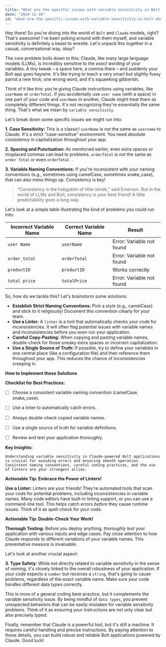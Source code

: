 ```yaml
---
title: "What are the specific issues with variable sensitivity in Bolt when using Claude models, and how can these challenges be addressed?"
date: "2024-12-10"
id: "what-are-the-specific-issues-with-variable-sensitivity-in-bolt-when-using-claude-models-and-how-can-these-challenges-be-addressed"
---
```


Hey there!  So you're diving into the world of `Bolt` and `Claude` models, right? That's awesome!  I've been poking around with them myself, and variable sensitivity is definitely a beast to wrestle.  Let's unpack this together in a casual, conversational way, okay?

The core problem boils down to this: Claude, like many large language models (LLMs), is incredibly sensitive to the *exact* wording of your variables.  A tiny tweak – a space here, a comma there – and suddenly your Bolt app goes haywire.  It's like trying to teach a very smart but slightly fussy parrot a new trick; one wrong word, and it's squawking gibberish.

Think of it like this: you’re giving Claude instructions using variables, like `userName` or `orderTotal`.  If you accidentally use `user name` (with a space) in one part of your code and `userName` in another, Claude might treat them as completely different things. It's not recognizing they're essentially the same thing.  That's what we mean by `variable sensitivity`.

Let's break down some specific issues we might run into:

**1. Case Sensitivity:**  This is a classic!  `userName` is *not* the same as `username` to Claude.  It's a strict "case-sensitive" environment. You need absolute consistency in capitalization throughout your app.

**2. Spacing and Punctuation:**  As mentioned earlier, even extra spaces or misplaced commas can lead to problems.  `orderTotal` is *not* the same as `order Total` or even `orderTotal `.

**3. Variable Naming Conventions:**  If you're inconsistent with your naming conventions (e.g., sometimes using camelCase, sometimes snake_case), that can also mess things up.  Consistency is key!

> “Consistency is the hobgoblin of little minds,” said Emerson.  But in the world of LLMs and Bolt, consistency is your best friend!  A little predictability goes a long way.

Let's look at a simple table illustrating the kind of problems you could run into:


| Incorrect Variable Name         | Correct Variable Name      | Result                                     |
|---------------------------------|---------------------------|---------------------------------------------|
| `user Name`                      | `userName`                 | Error: Variable not found                   |
| `order_total`                   | `orderTotal`               | Error: Variable not found                   |
| `productID`                     | `productID`                 | Works correctly                             |
| `total price`                   | `totalPrice`                | Error: Variable not found                   |


So, how do we tackle this?  Let's brainstorm some solutions:

* **Establish Strict Naming Conventions:**  Pick a style (e.g., camelCase) and stick to it religiously!  Document this convention clearly for your team.
* **Use a Linter:** A `linter` is a tool that automatically checks your code for inconsistencies. It will often flag potential issues with variable names and inconsistencies before you even run your application.
* **Careful Copy-Pasting:** When copying and pasting variable names, double-check for those sneaky extra spaces or incorrect capitalization.
* **Use a Single Source of Truth:**  If possible, try to define your variables in one central place (like a configuration file) and then reference them throughout your app. This reduces the chance of inconsistencies creeping in.


**How to Implement these Solutions**

**Checklist for Best Practices:**

- [ ] Choose a consistent variable naming convention (camelCase, snake_case).
- [ ] Use a linter to automatically catch errors.
- [ ] Always double-check copied variable names.
- [ ] Use a single source of truth for variable definitions.
- [ ] Review and test your application thoroughly.


**Key Insights:**

```
Understanding variable sensitivity in Claude-powered Bolt applications is crucial for avoiding errors and ensuring smooth operation. Consistent naming conventions, careful coding practices, and the use of linters are your strongest allies.
```


**Actionable Tip: Embrace the Power of Linters!**

**Use a Linter:** Linters are your friends!  They're automated tools that scan your code for potential problems, including inconsistencies in variable names.  Many code editors have built-in linting support, or you can use a command-line tool.  This helps catch errors *before* they cause runtime issues.  Think of it as spell-check for your code.


**Actionable Tip: Double-Check Your Work!**

**Thorough Testing:** Before you deploy anything, *thoroughly test* your application with various inputs and edge cases. Pay close attention to how Claude responds to different variations of your variable names. This preventative measure is invaluable.


Let's look at another crucial aspect:

**3. Type Safety:**  While not directly related to variable sensitivity in the sense of *naming*, it's closely linked to the overall robustness of your application.  If your code expects a `number` but receives a `string`, that's going to cause problems, regardless of the exact variable name.  Make sure your code handles different data types correctly.


This is more of a general coding best-practice, but it complements the variable sensitivity issue.  By being mindful of `data types`, you prevent unexpected behaviors that can be easily mistaken for variable sensitivity problems.  Think of it as ensuring your instructions are not only clear but also precisely *typed*.

Finally, remember that Claude is a powerful tool, but it's still a machine. It requires careful handling and precise instructions.  By paying attention to these details, you can build robust and reliable Bolt applications powered by Claude.  Good luck!

